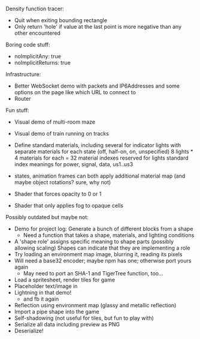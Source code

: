 Density function tracer:
- Quit when exiting bounding rectangle
- Only return 'hole' if value at the last point is more negative than any other encountered

Boring code stuff:
- noImplicitAny: true
- noImplicitReturns: true

Infrastructure:
- Better WebSocket demo with packets and IP6Addresses and some options on the page like which URL to connect to
- Router

Fun stuff:
- Visual demo of multi-room maze
- Visual demo of train running on tracks

- Define standard materials, including
  several for indicator lights with separate materials for each state (off, half-on, on, unspecified)
  8 lights * 4 materials for each = 32 material indexes reserved for lights
  standard index meanings for power, signal, data, us1..us3

- states, animation frames can both apply additional material map (and maybe object rotations?  sure, why not)

- Shader that forces opacity to 0 or 1
- Shader that only applies fog to opaque cells

Possibly outdated but maybe not:
- Demo for project log: Generate a bunch of different blocks from a shape
  - Need a function that takes a shape, materials, and lighting conditions
- A 'shape role' assigns specific meaning to shape parts (possibly allowing scaling)
  Shapes can indicate that they are implementing a role
- Try loading an environment map image, blurring it, reading its pixels
- Will need a base32 encoder; maybe npm has one; otherwise port yours again
  - May need to port an SHA-1 and TigerTree function, too...
- Load a spritesheet, render tiles for game
- Placeholder text/image in <canvas>
- Lightning in that demo!
  - and fb it again
- Reflection using environment map (glassy and metallic reflection)
- Import a pipe shape into the game
- Self-shadowing (not useful for tiles, but fun to play with)
- Serialize all data including preview as PNG
- Deserialize!
